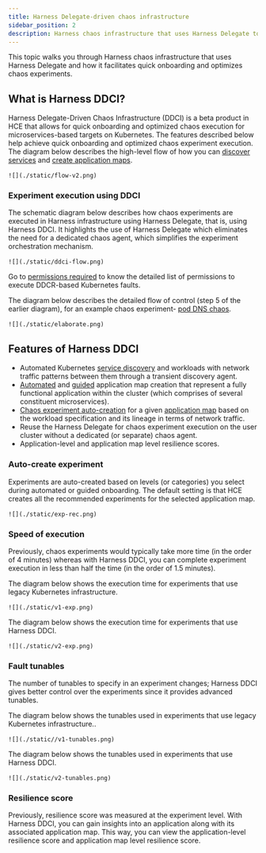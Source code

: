 ```yaml
---
title: Harness Delegate-driven chaos infrastructure
sidebar_position: 2
description: Harness chaos infrastructure that uses Harness Delegate to allow for quick onboarding and optimized chaos execution of experiments.
---
```


This topic walks you through Harness chaos infrastructure that uses Harness Delegate and how it facilitates quick onboarding and optimizes chaos experiments.

## What is Harness DDCI?

Harness Delegate-Driven Chaos Infrastructure (DDCI) is a beta product in HCE that allows for quick onboarding and optimized chaos execution for microservices-based targets on Kubernetes.
The features described below help achieve quick onboarding and optimized chaos experiment execution.
The diagram below describes the high-level flow of how you can [discover services](/docs/chaos-engineering/features/service-discovery/intro-service-discovery) and [create application maps](/docs/chaos-engineering/features/app-maps/intro-app-map).

    ![](./static/flow-v2.png)

### Experiment execution using DDCI

The schematic diagram below describes how chaos experiments are executed in Harness infrastructure using Harness Delegate, that is, using Harness DDCI. It highlights the use of Harness Delegate which eliminates the need for a dedicated chaos agent, which simplifies the experiment orchestration mechanism.

    ![](./static/ddci-flow.png)

Go to [permissions required](/docs/chaos-engineering/onboarding/harness-infra/permissions) to know the detailed list of permissions to execute DDCR-based Kubernetes faults.

The diagram below describes the detailed flow of control (step 5 of the earlier diagram), for an example chaos experiment- [pod DNS chaos](/docs/chaos-engineering/chaos-faults/kubernetes/pod/pod-dns-error).

    ![](./static/elaborate.png)

## Features of Harness DDCI
- Automated Kubernetes [service discovery](/docs/chaos-engineering/features/service-discovery/intro-service-discovery) and workloads with network traffic patterns between them through a transient discovery agent.
- [Automated](/docs/chaos-engineering/onboarding/guided-onboarding#choose-between-automatic-and-customizable-application-map-creation) and [guided](/docs/chaos-engineering/features/app-maps/intro-app-map#create-an-application-map) application map creation that represent a fully functional application within the cluster (which comprises of several constituent microservices).
- [Chaos experiment auto-creation](#auto-create-experiment) for a given [application map](/docs/chaos-engineering/features/app-maps/intro-app-map) based on the workload specification and its lineage in terms of network traffic.
- Reuse the Harness Delegate for chaos experiment execution on the user cluster without a dedicated (or separate) chaos agent.
- Application-level and application map level resilience scores.

### Auto-create experiment
Experiments are auto-created based on levels (or categories) you select during automated or guided onboarding. The default setting is that HCE creates all the recommended experiments for the selected application map.

    ![](./static/exp-rec.png)

### Speed of execution
Previously, chaos experiments would typically take more time (in the order of 4 minutes) whereas with Harness DDCI, you can complete experiment execution in less than half the time (in the order of 1.5 minutes).

The diagram below shows the execution time for experiments that use legacy Kubernetes infrastructure.

    ![](./static/v1-exp.png)

The diagram below shows the execution time for experiments that use Harness DDCI.

    ![](./static/v2-exp.png)

### Fault tunables
The number of tunables to specify in an experiment changes; Harness DDCI gives better control over the experiments since it provides advanced tunables.

The diagram below shows the tunables used in experiments that use legacy Kubernetes infrastructure..

    ![](./static//v1-tunables.png)

The diagram below shows the tunables used in experiments that use Harness DDCI.

    ![](./static/v2-tunables.png)

### Resilience score

Previously, resilience score was measured at the experiment level. With Harness DDCI, you can gain insights into an application along with its associated application map. This way, you can view the application-level resilience score and application map level resilience score.